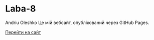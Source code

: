 # Laba-8
Andriu Oleshko
Це мій вебсайт, опублікований через GitHub Pages.

[Перейти на сайт](https://github.io/YaAndreu/Laba-8.git)
